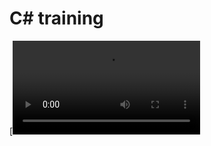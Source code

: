 # C# training


[![Console App](https://github.com/sowicz/Training/blob/master/media/C%23-taskManager%20-%20Wykonano%20za%20pomoc%C4%85%20Clipchamp_1736963248354.mp4)
